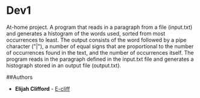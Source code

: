 # Dev1
At-home project. A program that reads in a paragraph from a file (input.txt) and generates a histogram
of the words used, sorted from most occurrences to least. The output consists of the word followed by a
pipe character ("|"), a number of equal signs that are proportional to the number of occurrences found in the
text, and the number of occurrences itself. The program reads in the paragraph defined in
the input.txt file and generates a histograph stored in an output file (output.txt).

##Authors
* **Elijah Clifford** - [E-cliff](https://github.com/E-cliff)


